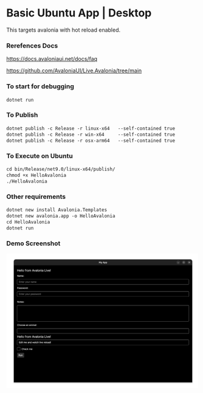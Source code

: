 # Basic Ubuntu App | Desktop

This targets avalonia with hot reload enabled. 

### Rerefences Docs
https://docs.avaloniaui.net/docs/faq

https://github.com/AvaloniaUI/Live.Avalonia/tree/main

### To start for debugging

```
dotnet run
```

### To Publish

```
dotnet publish -c Release -r linux-x64   --self-contained true
dotnet publish -c Release -r win-x64     --self-contained true
dotnet publish -c Release -r osx-arm64   --self-contained true
```

### To Execute on Ubuntu

```
cd bin/Release/net9.0/linux-x64/publish/
chmod +x HelloAvalonia
./HelloAvalonia
```

### Other requirements

```
dotnet new install Avalonia.Templates
dotnet new avalonia.app -o HelloAvalonia
cd HelloAvalonia
dotnet run
```


### Demo Screenshot

![Demo Screenshot](./Demo.png)
